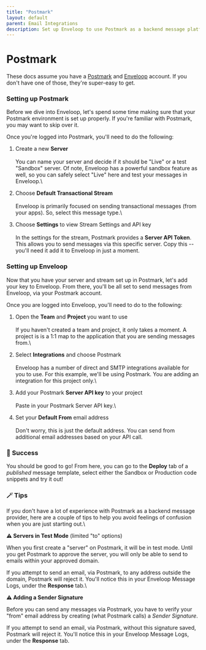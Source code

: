 ```yaml
---
title: "Postmark"
layout: default
parent: Email Integrations
description: Set up Enveloop to use Postmark as a backend message platform.
---
```


# Postmark

These docs assume you have a [Postmark](https://postmarkapp.com) and [Enveloop](https://app.enveloop.com) account. If you don't have one of those, they're super-easy to get.

### Setting up Postmark

Before we dive into Enveloop, let's spend some time making sure that your Postmark environment is set up properly. If you're familiar with Postmark, you may want to skip over it.

Once you're logged into Postmark, you'll need to do the following:

1. Create a new **Server**\
   \
   You can name your server and decide if it should be "Live" or a test "Sandbox" server. Of note, Enveloop has a powerful sandbox feature as well, so you can safely select "Live" here and test your messages in Enveloop.\

2. Choose **Default Transactional Stream**\
   \
   Enveloop is primarily focused on sending transactional messages (from your apps). So, select this message type.\

3. Choose **Settings** to view Stream Settings and API key\
   \
   In the settings for the stream, Postmark provides a **Server API Token**. This allows you to send messages via this specific server. Copy this -- you'll need it add it to Enveloop in just a moment.

### Setting up Enveloop

Now that you have your server and stream set up in Postmark, let's add your key to Enveloop. From there, you'll be all set to send messages from Enveloop, via your Postmark account.

Once you are logged into Enveloop, you'll need to do to the following:

1. Open the **Team** and **Project** you want to use\
   \
   If you haven't created a team and project, it only takes a moment. A project is is a 1:1 map to the application that you are sending messages from.\

2. Select **Integrations** and choose Postmark\
   \
   Enveloop has a number of direct and SMTP integrations available for you to use. For this example, we'll be using Postmark. You are adding an integration for this project only.\

3. Add your Postmark **Server API key** to your project\
   \
   Paste in your Postmark Server API key.\

4. Set your **Default From** email address\
   \
   Don't worry, this is just the default address. You can send from additional email addresses based on your API call.

### 🎉  Success

You should be good to go! From here, you can go to the **Deploy** tab of a _published_ message template, select either the Sandbox or Production code snippets and try it out!



### 🪄 Tips

If you don't have a lot of experience with Postmark as a backend message provider, here are a couple of tips to help you avoid feelings of confusion when you are just starting out.\


**⚠️ Servers in Test Mode** (limited "to" options)

When you first create a "server" on Postmark, it will be in test mode. Until you get Postmark to approve the server, you will only be able to send to emails within your approved domain.

If you attempt to send an email, via Postmark, to any address outside the domain, Postmark will reject it. You'll notice this in your Enveloop Message Logs, under the **Response** tab.\


**⚠️ Adding a Sender Signature**

Before you can send any messages via Postmark, you have to verify your "from" email address by creating (what Postmark calls) a _Sender Signature_.&#x20;

If you attempt to send an email, via Postmark, without this signature saved, Postmark will reject it. You'll notice this in your Enveloop Message Logs, under the **Response** tab.
